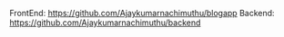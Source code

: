 FrontEnd: https://github.com/Ajaykumarnachimuthu/blogapp
Backend: https://github.com/Ajaykumarnachimuthu/backend
